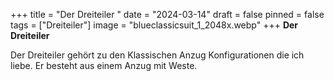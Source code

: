 +++
title = "Der Dreiteiler "
date = "2024-03-14"
draft = false
pinned = false
tags = ["Dreiteiler"]
image = "blueclassicsuit_1_2048x.webp"
+++
**Der Dreiteiler**

Der Dreiteiler gehört zu den Klassischen Anzug Konfigurationen die ich liebe. Er besteht aus einem Anzug mit Weste.